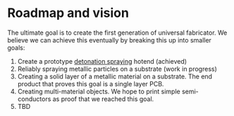 # Roadmap and vision

The ultimate goal is to create the first generation of universal fabricator.
We believe we can achieve this eventually by breaking this up into smaller goals:

1. Create a prototype [detonation spraying](https://en.wikipedia.org/wiki/Detonation_spraying) hotend (achieved)
2. Reliably spraying metallic particles on a substrate  (work in progress)
3. Creating a solid layer of a metallic material on a substrate. The end product that proves this goal is a single layer PCB.
4. Creating multi-material objects. We hope to print simple semi-conductors as proof that we reached this goal.
5. TBD

